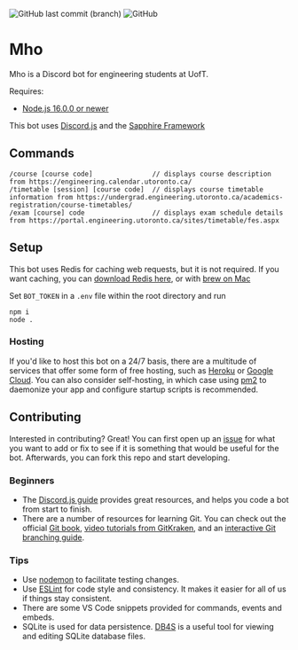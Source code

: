 ![GitHub last commit (branch)](https://img.shields.io/github/last-commit/matt8100/Mho/staging)
![GitHub](https://img.shields.io/github/license/matt8100/Mho)

# Mho

Mho is a Discord bot for engineering students at UofT.

Requires:
- [Node.js 16.0.0 or newer](https://nodejs.org/en/)

This bot uses [Discord.js](https://discord.js.org/#/) and the [Sapphire Framework](https://www.sapphirejs.dev/)

## Commands

```shell
/course [course code]               // displays course description from https://engineering.calendar.utoronto.ca/
/timetable [session] [course code]  // displays course timetable information from https://undergrad.engineering.utoronto.ca/academics-registration/course-timetables/
/exam [course] code                 // displays exam schedule details from https://portal.engineering.utoronto.ca/sites/timetable/fes.aspx
```

## Setup

This bot uses Redis for caching web requests, but it is not required. If you want caching, you can [download Redis here](https://redis.io/download), or with [brew on Mac](https://gist.github.com/tomysmile/1b8a321e7c58499ef9f9441b2faa0aa8)

Set `BOT_TOKEN` in a `.env` file within the root directory and run

```
npm i
node .
```

### Hosting

If you'd like to host this bot on a 24/7 basis, there are a multitude of services that offer some form of free hosting, such as [Heroku](https://www.heroku.com/) or [Google Cloud](https://cloud.google.com/appengine). You can also consider self-hosting, in which case using [pm2](https://pm2.keymetrics.io/docs/usage/quick-start/) to daemonize your app and configure startup scripts is recommended.

## Contributing

Interested in contributing? Great! You can first open up an [issue](https://github.com/matt8100/Mho/issues) for what you want to add or fix to see if it is something that would be useful for the bot. Afterwards, you can fork this repo and start developing.

### Beginners

- The [Discord.js guide](https://discordjs.guide/#before-you-begin) provides great resources, and helps you code a bot from start to finish.
- There are a number of resources for learning Git. You can check out the official [Git book](https://git-scm.com/book/en/v2), [video tutorials from GitKraken](https://www.gitkraken.com/learn/git/tutorials), and an [interactive Git branching guide](https://learngitbranching.js.org/).

### Tips

- Use [nodemon](https://www.npmjs.com/package/nodemon) to facilitate testing changes.
- Use [ESLint](https://eslint.org/) for code style and consistency. It makes it easier for all of us if things stay consistent.
- There are some VS Code snippets provided for commands, events and embeds.
- SQLite is used for data persistence. [DB4S](https://sqlitebrowser.org/) is a useful tool for viewing and editing SQLite database files.
